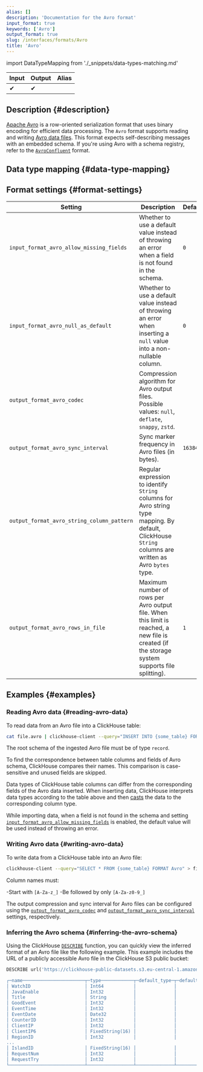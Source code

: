 ```yaml
---
alias: []
description: 'Documentation for the Avro format'
input_format: true
keywords: ['Avro']
output_format: true
slug: /interfaces/formats/Avro
title: 'Avro'
---
```


import DataTypeMapping from './_snippets/data-types-matching.md'

| Input | Output | Alias |
|-------|--------|-------|
| ✔     | ✔      |       |

## Description {#description}

[Apache Avro](https://avro.apache.org/) is a row-oriented serialization format that uses binary encoding for efficient data processing. The `Avro` format supports reading and writing [Avro data files](https://avro.apache.org/docs/++version++/specification/#object-container-files). This format expects self-describing messages with an embedded schema. If you're using Avro with a schema registry, refer to the [`AvroConfluent`](./AvroConfluent.md) format.

## Data type mapping {#data-type-mapping}

<DataTypeMapping/>

## Format settings {#format-settings}

| Setting                                     | Description                                                                                         | Default |
|---------------------------------------------|-----------------------------------------------------------------------------------------------------|---------|
| `input_format_avro_allow_missing_fields`    | Whether to use a default value instead of throwing an error when a field is not found in the schema. | `0`     |
| `input_format_avro_null_as_default`         | Whether to use a default value instead of throwing an error when inserting a `null` value into a non-nullable column. |   `0`   |
| `output_format_avro_codec`                  | Compression algorithm for Avro output files. Possible values: `null`, `deflate`, `snappy`, `zstd`.            |         |
| `output_format_avro_sync_interval`          | Sync marker frequency in Avro files (in bytes). | `16384` |
| `output_format_avro_string_column_pattern`  | Regular expression to identify `String` columns for Avro string type mapping. By default, ClickHouse `String` columns are written as Avro `bytes` type.                                 |         |
| `output_format_avro_rows_in_file`           | Maximum number of rows per Avro output file. When this limit is reached, a new file is created (if the storage system supports file splitting).                                                         | `1`     |

## Examples {#examples}

### Reading Avro data {#reading-avro-data}

To read data from an Avro file into a ClickHouse table:

```bash
cat file.avro | clickhouse-client --query="INSERT INTO {some_table} FORMAT Avro"
```

The root schema of the ingested Avro file must be of type `record`.

To find the correspondence between table columns and fields of Avro schema, ClickHouse compares their names.
This comparison is case-sensitive and unused fields are skipped.

Data types of ClickHouse table columns can differ from the corresponding fields of the Avro data inserted. When inserting data, ClickHouse interprets data types according to the table above and then [casts](/sql-reference/functions/type-conversion-functions#cast) the data to the corresponding column type.

While importing data, when a field is not found in the schema and setting [`input_format_avro_allow_missing_fields`](/operations/settings/settings-formats.md/#input_format_avro_allow_missing_fields) is enabled, the default value will be used instead of throwing an error.

### Writing Avro data {#writing-avro-data}

To write data from a ClickHouse table into an Avro file:

```bash
clickhouse-client --query="SELECT * FROM {some_table} FORMAT Avro" > file.avro
```

Column names must:

-Start with `[A-Za-z_]`
-Be followed by only `[A-Za-z0-9_]`

The output compression and sync interval for Avro files can be configured using the [`output_format_avro_codec`](/operations/settings/settings-formats.md/#output_format_avro_codec) and [`output_format_avro_sync_interval`](/operations/settings/settings-formats.md/#output_format_avro_sync_interval) settings, respectively.

### Inferring the Avro schema {#inferring-the-avro-schema}

Using the ClickHouse [`DESCRIBE`](/sql-reference/statements/describe-table) function, you can quickly view the inferred format of an Avro file like the following example.
This example includes the URL of a publicly accessible Avro file in the ClickHouse S3 public bucket:

```sql
DESCRIBE url('https://clickhouse-public-datasets.s3.eu-central-1.amazonaws.com/hits.avro','Avro);

┌─name───────────────────────┬─type────────────┬─default_type─┬─default_expression─┬─comment─┬─codec_expression─┬─ttl_expression─┐
│ WatchID                    │ Int64           │              │                    │         │                  │                │
│ JavaEnable                 │ Int32           │              │                    │         │                  │                │
│ Title                      │ String          │              │                    │         │                  │                │
│ GoodEvent                  │ Int32           │              │                    │         │                  │                │
│ EventTime                  │ Int32           │              │                    │         │                  │                │
│ EventDate                  │ Date32          │              │                    │         │                  │                │
│ CounterID                  │ Int32           │              │                    │         │                  │                │
│ ClientIP                   │ Int32           │              │                    │         │                  │                │
│ ClientIP6                  │ FixedString(16) │              │                    │         │                  │                │
│ RegionID                   │ Int32           │              │                    │         │                  │                │
...
│ IslandID                   │ FixedString(16) │              │                    │         │                  │                │
│ RequestNum                 │ Int32           │              │                    │         │                  │                │
│ RequestTry                 │ Int32           │              │                    │         │                  │                │
└────────────────────────────┴─────────────────┴──────────────┴────────────────────┴─────────┴──────────────────┴────────────────┘
```
